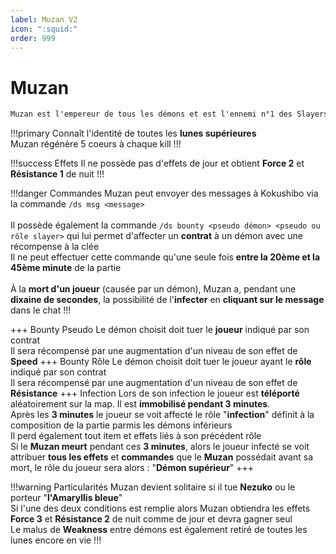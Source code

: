 ```yaml
---
label: Muzan V2
icon: ":squid:"
order: 999
---
```


# Muzan

```txt
Muzan est l'empereur de tous les démons et est l'ennemi n°1 des Slayers
```

!!!primary
Connaît l'identité de toutes les **lunes supérieures** <br>
Muzan régénère 5 coeurs à chaque kill
!!!

!!!success Effets
Il ne possède pas d'effets de jour et obtient **Force 2** et **Résistance 1** de nuit
!!!

!!!danger Commandes
Muzan peut envoyer des messages à Kokushibo via la commande ```/ds msg <message>```  <br>
<br>
Il possède également la commande ```/ds bounty <pseudo démon> <pseudo ou rôle slayer>``` qui lui permet d'affecter un **contrat** à un démon avec une récompense à la clée <br>
Il ne peut effectuer cette commande qu'une seule fois **entre la 20ème et la 45ème minute** de la partie <br>
<br>
À la **mort d'un joueur** (causée par un démon), Muzan a, pendant une **dixaine de secondes**, la possibilité de l'**infecter** en **cliquant sur le message** dans le chat
!!!

+++ Bounty Pseudo
Le démon choisit doit tuer le **joueur** indiqué par son contrat <br>
Il sera récompensé par une augmentation d'un niveau de son effet de **Speed**
+++ Bounty Rôle 
Le démon choisit doit tuer le joueur ayant le **rôle** indiqué par son contrat <br>
Il sera récompensé par une augmentation d'un niveau de son effet de **Résistance**
+++ Infection
Lors de son infection le joueur est **téléporté** aléatoirement sur la map. Il est **immobilisé pendant 3 minutes**. <br>
Après les **3 minutes** le joueur se voit affecté le rôle "**infection**" définit à la composition de la partie parmis les démons inférieurs <br>
Il perd également tout item et effets liés à son précédent rôle <br>
Si le **Muzan meurt** pendant ces **3 minutes**, alors le joueur infecté se voit attribuer **tous les effets** et **commandes** que le **Muzan** possédait avant sa mort, 
le rôle du joueur sera alors : "**Démon supérieur**"
+++

!!!warning Particularités
Muzan devient solitaire si il tue **Nezuko** ou le porteur "**l'Amaryllis bleue**" <br>
Si l'une des deux conditions est remplie alors Muzan obtiendra les effets **Force 3** et **Résistance 2** de nuit comme de jour et devra gagner seul <br>
Le malus de **Weakness** entre démons est également retiré de toutes les lunes encore en vie
!!!




<div id='buff' style='visibility: hidden'>
  
Si Muzan a besoin d'un buff -> chance d'infliger wither à chaque coup 

</div>



